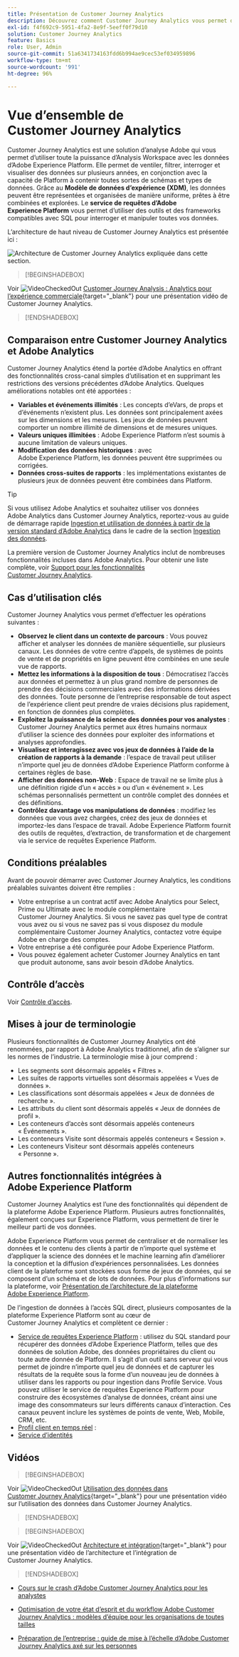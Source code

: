 ```yaml
---
title: Présentation de Customer Journey Analytics
description: Découvrez comment Customer Journey Analytics vous permet d’utiliser Analysis Workspace avec les données d’Experience Platform.
exl-id: f4f692c9-5951-4fa2-8e9f-5eeff0f79d10
solution: Customer Journey Analytics
feature: Basics
role: User, Admin
source-git-commit: 51a6341734163fdd6b994ae9cec53ef034959896
workflow-type: tm+mt
source-wordcount: '991'
ht-degree: 96%

---
```


# Vue d’ensemble de Customer Journey Analytics

Customer Journey Analytics est une solution d’analyse Adobe qui vous permet d’utiliser toute la puissance d’Analysis Workspace avec les données d’Adobe Experience Platform. Elle permet de ventiler, filtrer, interroger et visualiser des données sur plusieurs années, en conjonction avec la capacité de Platform à contenir toutes sortes de schémas et types de données. Grâce au **Modèle de données d’expérience (XDM)**, les données peuvent être représentées et organisées de manière uniforme, prêtes à être combinées et explorées. Le **service de requêtes d’Adobe Experience Platform** vous permet d’utiliser des outils et des frameworks compatibles avec SQL pour interroger et manipuler toutes vos données.

L’architecture de haut niveau de Customer Journey Analytics est présentée ici :

![Architecture de Customer Journey Analytics expliquée dans cette section.](assets/cja-architecture.png)


>[!BEGINSHADEBOX]

Voir ![VideoCheckedOut](/help/assets/icons/VideoCheckedOut.svg) [Customer Journey Analysis : Analytics pour l’expérience commerciale](https://video.tv.adobe.com/v/30090/?quality=12&learn=on){target="_blank"} pour une présentation vidéo de Customer Journey Analytics.

>[!ENDSHADEBOX]


## Comparaison entre Customer Journey Analytics et Adobe Analytics

Customer Journey Analytics étend la portée d’Adobe Analytics en offrant des fonctionnalités cross-canal simples d’utilisation et en supprimant les restrictions des versions précédentes d’Adobe Analytics. Quelques améliorations notables ont été apportées :

* **Variables et événements illimités** : Les concepts d’eVars, de props et d’événements n’existent plus. Les données sont principalement axées sur les dimensions et les mesures. Les jeux de données peuvent comporter un nombre illimité de dimensions et de mesures uniques.
* **Valeurs uniques illimitées** : Adobe Experience Platform nʼest soumis à aucune limitation de valeurs uniques.
* **Modification des données historiques** : avec Adobe Experience Platform, les données peuvent être supprimées ou corrigées.
* **Données cross-suites de rapports** : les implémentations existantes de plusieurs jeux de données peuvent être combinées dans Platform.

>[!TIP]
>
>Si vous utilisez Adobe Analytics et souhaitez utiliser vos données Adobe Analytics dans Customer Journey Analytics, reportez-vous au guide de démarrage rapide [Ingestion et utilisation de données à partir de la version standard d’Adobe Analytics](../data-ingestion/analytics.md) dans le cadre de la section [Ingestion des données](../data-ingestion/data-ingestion.md).

La première version de Customer Journey Analytics inclut de nombreuses fonctionnalités incluses dans Adobe Analytics. Pour obtenir une liste complète, voir [Support pour les fonctionnalités Customer Journey Analytics](/help/getting-started/aa-vs-cja/cja-aa.md).

## Cas d’utilisation clés

Customer Journey Analytics vous permet d’effectuer les opérations suivantes :

* **Observez le client dans un contexte de parcours** : Vous pouvez afficher et analyser les données de manière séquentielle, sur plusieurs canaux. Les données de votre centre d’appels, de systèmes de points de vente et de propriétés en ligne peuvent être combinées en une seule vue de rapports.
* **Mettez les informations à la disposition de tous** : Démocratisez l’accès aux données et permettez à un plus grand nombre de personnes de prendre des décisions commerciales avec des informations dérivées des données. Toute personne de l’entreprise responsable de tout aspect de l’expérience client peut prendre de vraies décisions plus rapidement, en fonction de données plus complètes.
* **Exploitez la puissance de la science des données pour vos analystes** : Customer Journey Analytics permet aux êtres humains normaux d’utiliser la science des données pour exploiter des informations et analyses approfondies.
* **Visualisez et interagissez avec vos jeux de données à l’aide de la création de rapports à la demande** : l’espace de travail peut utiliser n’importe quel jeu de données d’Adobe Experience Platform conforme à certaines règles de base.
* **Afficher des données non-Web** : Espace de travail ne se limite plus à une définition rigide d’un « accès » ou d’un « événement ». Les schémas personnalisés permettent un contrôle complet des données et des définitions.
* **Contrôlez davantage vos manipulations de données** : modifiez les données que vous avez chargées, créez des jeux de données et importez-les dans l’espace de travail. Adobe Experience Platform fournit des outils de requêtes, d’extraction, de transformation et de chargement via le service de requêtes Experience Platform.

## Conditions préalables

Avant de pouvoir démarrer avec Customer Journey Analytics, les conditions préalables suivantes doivent être remplies :

* Votre entreprise a un contrat actif avec Adobe Analytics pour Select, Prime ou Ultimate avec le module complémentaire Customer Journey Analytics. Si vous ne savez pas quel type de contrat vous avez ou si vous ne savez pas si vous disposez du module complémentaire Customer Journey Analytics, contactez votre équipe Adobe en charge des comptes.
* Votre entreprise a été configurée pour Adobe Experience Platform.
* Vous pouvez également acheter Customer Journey Analytics en tant que produit autonome, sans avoir besoin d’Adobe Analytics.

## Contrôle d’accès

Voir [Contrôle d’accès](/help/technotes/access-control.md).

## Mises à jour de terminologie

Plusieurs fonctionnalités de Customer Journey Analytics ont été renommées, par rapport à Adobe Analytics traditionnel, afin de s’aligner sur les normes de l’industrie. La terminologie mise à jour comprend :

* Les segments sont désormais appelés « Filtres ».
* Les suites de rapports virtuelles sont désormais appelées « Vues de données ».
* Les classifications sont désormais appelées « Jeux de données de recherche ».
* Les attributs du client sont désormais appelés « Jeux de données de profil ».
* Les conteneurs d’accès sont désormais appelés conteneurs « Événements ».
* Les conteneurs Visite sont désormais appelés conteneurs « Session ».
* Les conteneurs Visiteur sont désormais appelés conteneurs « Personne ».

## Autres fonctionnalités intégrées à Adobe Experience Platform

Customer Journey Analytics est l’une des fonctionnalités qui dépendent de la plateforme Adobe Experience Platform. Plusieurs autres fonctionnalités, également conçues sur Experience Platform, vous permettent de tirer le meilleur parti de vos données.

Adobe Experience Platform vous permet de centraliser et de normaliser les données et le contenu des clients à partir de n’importe quel système et d’appliquer la science des données et le machine learning afin d’améliorer la conception et la diffusion d’expériences personnalisées. Les données client de la plateforme sont stockées sous forme de jeux de données, qui se composent d’un schéma et de lots de données. Pour plus d’informations sur la plateforme, voir [Présentation de l’architecture de la plateforme Adobe Experience Platform](https://experienceleague.adobe.com/docs/platform-learn/tutorials/intro-to-platform/basic-architecture.html?lang=fr).

De l’ingestion de données à l’accès SQL direct, plusieurs composantes de la plateforme Experience Platform sont au cœur de Customer Journey Analytics et complètent ce dernier :

* [Service de requêtes Experience Platform](https://experienceleague.adobe.com/docs/experience-platform/query/home.html?lang=fr) : utilisez du SQL standard pour récupérer des données d’Adobe Experience Platform, telles que des données de solution Adobe, des données propriétaires du client ou toute autre donnée de Platform. Il s’agit d’un outil sans serveur qui vous permet de joindre n’importe quel jeu de données et de capturer les résultats de la requête sous la forme d’un nouveau jeu de données à utiliser dans les rapports ou pour ingestion dans Profile Service. Vous pouvez utiliser le service de requêtes Experience Platform pour construire des écosystèmes d’analyse de données, créant ainsi une image des consommateurs sur leurs différents canaux d’interaction. Ces canaux peuvent inclure les systèmes de points de vente, Web, Mobile, CRM, etc.
* [Profil client en temps réel](https://experienceleague.adobe.com/docs/experience-platform/profile/home.html) :
* [Service d’identités](https://experienceleague.adobe.com/docs/experience-platform/identity/home.html?lang=fr)

## Vidéos

>[!BEGINSHADEBOX]

Voir ![VideoCheckedOut](/help/assets/icons/VideoCheckedOut.svg) [Utilisation des données dans Customer Journey Analytics](https://video.tv.adobe.com/v/32112/?quality=12&learn=on){target="_blank"} pour une présentation vidéo sur l’utilisation des données dans Customer Journey Analytics.

>[!ENDSHADEBOX]

>[!BEGINSHADEBOX]

Voir ![VideoCheckedOut](/help/assets/icons/VideoCheckedOut.svg) [Architecture et intégration](https://video.tv.adobe.com/v/32483/?quality=12&learn=on){target="_blank"} pour une présentation vidéo de l’architecture et l’intégration de Customer Journey Analytics.

>[!ENDSHADEBOX]

* [Cours sur le crash d’Adobe Customer Journey Analytics pour les analystes](https://experienceleaguecommunities.adobe.com/t5/adobe-analytics-blogs/adobe-customer-journey-analytics-crash-course-for-analysts/ba-p/719261)

* [Optimisation de votre état d’esprit et du workflow Adobe Customer Journey Analytics : modèles d’équipe pour les organisations de toutes tailles](https://experienceleaguecommunities.adobe.com/t5/adobe-analytics-blogs/optimizing-your-mindset-and-adobe-customer-journey-analytics/ba-p/721456)

* [Préparation de l’entreprise : guide de mise à l’échelle d’Adobe Customer Journey Analytics axé sur les personnes](https://experienceleaguecommunities.adobe.com/t5/adobe-analytics-blogs/building-organizational-readiness-a-people-first-guide-to/ba-p/723273)